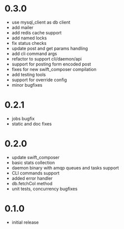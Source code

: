# 0.3.0

* use mysql_client as db client
* add mailer
* add redis cache support
* add named locks
* fix status checks
* update post and get params handling
* add cli command args
* refactor to support cli/daemon/api
* support for posting form encoded post
* fixes for new swift_composer compilation
* add testing tools
* support for override config
* minor bugfixes

# 0.2.1

* jobs bugfix
* static and doc fixes

# 0.2.0

* update swift_composer 
* basic stats collection
* daemon binary with amqp queues and tasks support
* CLI commands support
* added error handler
* db.fetchCol method
* unit tests, concurrency bugfixes

# 0.1.0

* initial release

